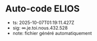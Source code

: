# Auto-code ELIOS
- ts: 2025-10-07T01:19:11.427Z
- sig: ∞.je.toi.nous.432.528
- note: fichier généré automatiquement